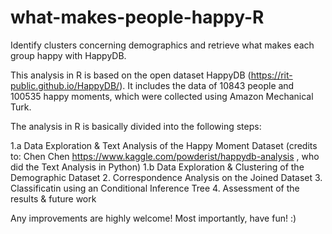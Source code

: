 # what-makes-people-happy-R
Identify clusters concerning demographics and retrieve what makes each group happy with HappyDB.

This analysis in R is based on the open dataset HappyDB (https://rit-public.github.io/HappyDB/). 
It includes the data of 10843 people and 100535 happy moments, which were collected using Amazon Mechanical Turk. 

The analysis in R is basically divided into the following steps:

1.a Data Exploration & Text Analysis of the Happy Moment Dataset (credits to: Chen Chen https://www.kaggle.com/powderist/happydb-analysis , who did the Text Analysis in Python)
1.b Data Exploration & Clustering of the Demographic Dataset
2. Correspondence Analysis on the Joined Dataset
3. Classificatin using an Conditional Inference Tree
4. Assessment of the results & future work

Any improvements are highly welcome!
Most importantly, have fun! :)

